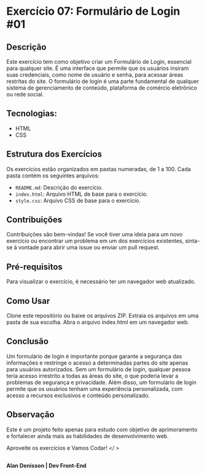 # Exercício 07:  Formulário de Login #01

## Descrição
Este exercício tem como objetivo criar um Formulário de Login, essencial para qualquer site. É uma interface que permite que os usuários insiram suas credenciais, como nome de usuário e senha, para acessar áreas restritas do site. O formulário de login é uma parte fundamental de qualquer sistema de gerenciamento de conteúdo, plataforma de comércio eletrônico ou rede social.


## Tecnologias: 
- HTML
- CSS

## Estrutura dos Exercícios
Os exercícios estão organizados em pastas numeradas, de 1 a 100. 
Cada pasta contém os seguintes arquivos:

- `README.md`: Descrição do exercício.
- `index.html`: Arquivo HTML de base para o exercício.
- `style.css`: Arquivo CSS de base para o exercício.

## Contribuições

Contribuições são bem-vindas! Se você tiver uma ideia para um novo exercício ou encontrar um problema em um dos exercícios existentes, sinta-se à vontade para abrir 
uma issue ou enviar um pull request.



## Pré-requisitos
Para visualizar o exercício, é necessário ter um navegador web atualizado.

## Como Usar
Clone este repositório ou baixe os arquivos ZIP.
Extraia os arquivos em uma pasta de sua escolha.
Abra o arquivo index.html em um navegador web.


## Conclusão
Um formulário de login é importante porque garante a segurança das informações e restringe o acesso a determinadas partes do site apenas para usuários autorizados. Sem um formulário de login, qualquer pessoa teria acesso irrestrito a todas as áreas do site, o que poderia levar a problemas de segurança e privacidade. Além disso, um formulário de login permite que os usuários tenham uma experiência personalizada, com acesso a recursos exclusivos e conteúdo personalizado.


## Observação

Este é um projeto feito apenas para estudo com objetivo de aprimoramento e fortalecer ainda mais as habilidades de desenvolvimento web.

Aproveite os exercícios e Vamos Codar! </ >

##
**Alan Denisson | Dev Front-End**